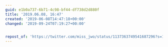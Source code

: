 ```yaml
---
guid: e1b0a737-6b71-4c98-bf44-df738d2d880f
title: '2019.06.08, 16:47'
created: '2019-06-08T14:47:18+00:00'
changed: '2019-09-24T07:19:27+00:00'


repost_of: 'https://twitter.com/miss_jwo/status/1137363749541687296?s=19'
---
```


